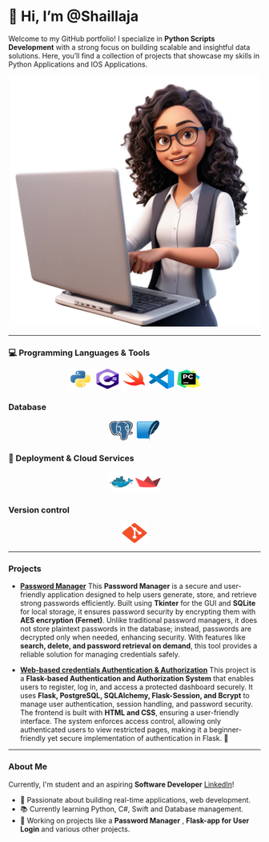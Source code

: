 #  👋 Hi, I’m @Shaillaja


Welcome to my GitHub portfolio! I specialize in **Python Scripts Development** with a strong focus on building scalable and insightful data solutions. Here, you’ll find a collection of projects that showcase my skills in Python Applications and IOS Applications.

<div align="center">
  <img src='src/shail.png' width="500" height="500"/>
</div>

---

### 💻 Programming Languages & Tools

<div align="center">
<img src="src/python.svg" width="50" height="40"> <img src="src/c-sharp.svg" width="50" height="40"> <img src="src/swift.svg" width="50" height="40"> <img src="src/visualstudiocode.svg" width="50" height="40"> <img src="src/PyCharm.svg" width="50" height="40"> 
</div>

### Database

<div align="center">
<img src="src/PostgresSQL.svg" width="50" height="40"> <img src="src/SQLite.svg" width="50" height="40">
</div>

### 🚀 Deployment & Cloud Services

<div align="center">
<img src="src/docker.svg" width="50" height="40"> <img src="src/streamlit.svg" width="50" height="40">
</div>

### Version control

<div align="center">
<img src="src/Git.svg" width="50" height="40">
</div>


---
### Projects
- **[Password Manager](https://github.com/Srikar25/Password-Manager)**
This **Password Manager** is a secure and user-friendly application designed to help users generate, store, and retrieve strong passwords efficiently. Built using **Tkinter** for the GUI and **SQLite** for local storage, it ensures password security by encrypting them with **AES encryption (Fernet)**. Unlike traditional password managers, it does not store plaintext passwords in the database; instead, passwords are decrypted only when needed, enhancing security. With features like **search, delete, and password retrieval on demand**, this tool provides a reliable solution for managing credentials safely.

- **[Web-based credentials Authentication & Authorization](https://github.com/Srikar25/Flask_Authentication-Authorization_App)**
This project is a **Flask-based Authentication and Authorization System** that enables users to register, log in, and access a protected dashboard securely. It uses **Flask, PostgreSQL, SQLAlchemy, Flask-Session, and Bcrypt** to manage user authentication, session handling, and password security. The frontend is built with **HTML and CSS**, ensuring a user-friendly interface. The system enforces access control, allowing only authenticated users to view restricted pages, making it a beginner-friendly yet secure implementation of authentication in Flask. 🚀

---
### About Me

Currently, I'm student and an aspiring **Software Developer** [LinkedIn](https://www.linkedin.com/in/shaillaja-ravi-9ab0642a9/)!

- 🎯 Passionate about building real-time applications, web development.
- 📚 Currently learning Python, C#, Swift and Database management.
- 🚀 Working on projects like a **Password Manager** , **Flask-app for User Login** and various other projects.

<!---
Shaillaja/Shaillaja is a ✨ special ✨ repository because its `README.md` (this file) appears on your GitHub profile.
You can click the Preview link to take a look at your changes.
--->
